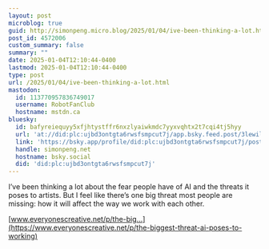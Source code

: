 ```yaml
---
layout: post
microblog: true
guid: http://simonpeng.micro.blog/2025/01/04/ive-been-thinking-a-lot.html
post_id: 4572006
custom_summary: false
summary: ""
date: 2025-01-04T12:10:44-0400
lastmod: 2025-01-04T12:10:44-0400
type: post
url: /2025/01/04/ive-been-thinking-a-lot.html
mastodon:
  id: 113770957836749017
  username: RobotFanClub
  hostname: mstdn.ca
bluesky:
  id: bafyreiequyy5xfjhtystffr6nxzlyaiwkmdc7yyxvqhtx2t7cqi4tj5hyy
  url: 'at://did:plc:ujbd3ontgta6rwsfsmpcut7j/app.bsky.feed.post/3lewilrqb3q25'
  link: 'https://bsky.app/profile/did:plc:ujbd3ontgta6rwsfsmpcut7j/post/3lewilrqb3q25'
  handle: simonpeng.net
  hostname: bsky.social
  did: 'did:plc:ujbd3ontgta6rwsfsmpcut7j'
---
```

I’ve been thinking a lot about the fear people have of AI and the threats it poses to artists. But I feel like there’s one big threat most people are missing: how it will affect the way we work with each other.

[www.everyonescreative.net/p/the-big...](https://www.everyonescreative.net/p/the-biggest-threat-ai-poses-to-working)
